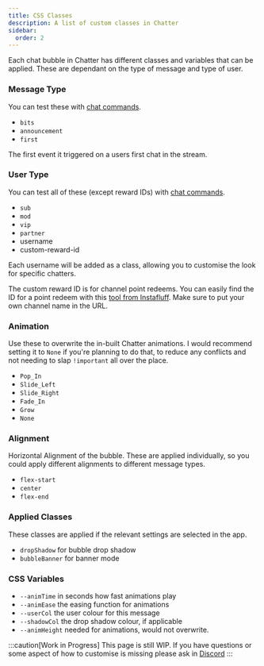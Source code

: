 ```yaml
---
title: CSS Classes
description: A list of custom classes in Chatter
sidebar:
  order: 2
---
```


Each chat bubble in Chatter has different classes and variables that can be applied. These are dependant on the type of message and type of user.

### Message Type

You can test these with [chat commands](/chatter/commands).

- `bits`
- `announcement`
- `first`

The first event it triggered on a users first chat in the stream.

### User Type

You can test all of these (except reward IDs) with [chat commands](/chatter/commands).

- `sub`
- `mod`
- `vip`
- `partner`
- username
- custom-reward-id

Each username will be added as a class, allowing you to customise the look for specific chatters.

The custom reward ID is for channel point redeems. You can easily find the ID for a point redeem with this [tool from Instafluff](https://www.instafluff.tv/TwitchCustomRewardID/?channel=YOURTWITCHCHANNEL). Make sure to put your own channel name in the URL.

### Animation

Use these to overwrite the in-built Chatter animations. I would recommend setting it to `None` if you're planning to do that, to reduce any conflicts and not needing to slap `!important` all over the place.

- `Pop_In`
- `Slide_Left`
- `Slide_Right`
- `Fade_In`
- `Grow`
- `None`

### Alignment

Horizontal Alignment of the bubble. These are applied individually, so you could apply different alignments to different message types.

- `flex-start`
- `center`
- `flex-end`

### Applied Classes

These classes are applied if the relevant settings are selected in the app.

- `dropShadow` for bubble drop shadow
- `bubbleBanner` for banner mode

### CSS Variables

- `--animTime` in seconds how fast animations play
- `--animEase` the easing function for animations
- `--userCol` the user colour for this message
- `--shadowCol` the drop shadow colour, if applicable
- `--animHeight` needed for animations, would not overwrite.

:::caution[Work in Progress]
This page is still WIP. If you have questions or some aspect of how to customise is missing please ask in [Discord](https://discord.gg/8vmqSWnKvS)
:::
